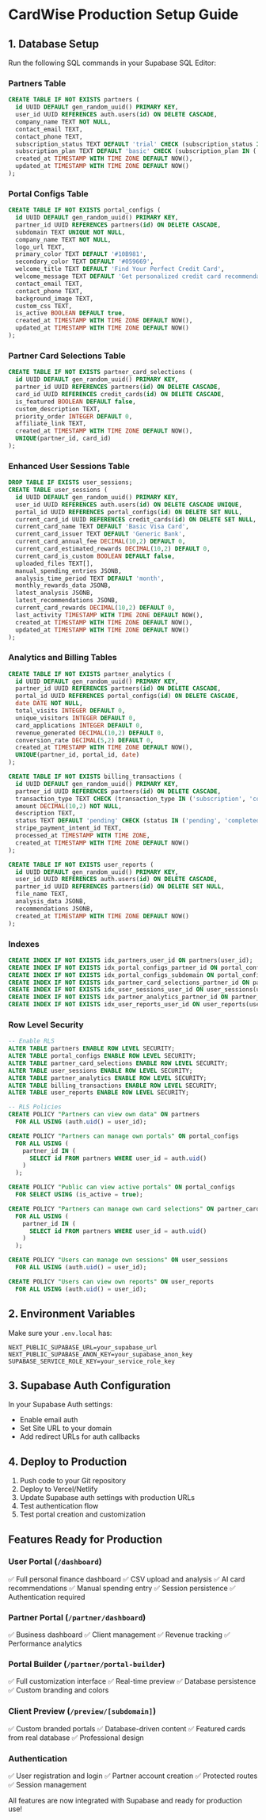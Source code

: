 # CardWise Production Setup Guide

## 1. Database Setup

Run the following SQL commands in your Supabase SQL Editor:

### Partners Table
```sql
CREATE TABLE IF NOT EXISTS partners (
  id UUID DEFAULT gen_random_uuid() PRIMARY KEY,
  user_id UUID REFERENCES auth.users(id) ON DELETE CASCADE,
  company_name TEXT NOT NULL,
  contact_email TEXT,
  contact_phone TEXT,
  subscription_status TEXT DEFAULT 'trial' CHECK (subscription_status IN ('trial', 'active', 'cancelled', 'past_due')),
  subscription_plan TEXT DEFAULT 'basic' CHECK (subscription_plan IN ('basic', 'premium', 'enterprise')),
  created_at TIMESTAMP WITH TIME ZONE DEFAULT NOW(),
  updated_at TIMESTAMP WITH TIME ZONE DEFAULT NOW()
);
```

### Portal Configs Table
```sql
CREATE TABLE IF NOT EXISTS portal_configs (
  id UUID DEFAULT gen_random_uuid() PRIMARY KEY,
  partner_id UUID REFERENCES partners(id) ON DELETE CASCADE,
  subdomain TEXT UNIQUE NOT NULL,
  company_name TEXT NOT NULL,
  logo_url TEXT,
  primary_color TEXT DEFAULT '#10B981',
  secondary_color TEXT DEFAULT '#059669',
  welcome_title TEXT DEFAULT 'Find Your Perfect Credit Card',
  welcome_message TEXT DEFAULT 'Get personalized credit card recommendations tailored to your spending habits and financial goals.',
  contact_email TEXT,
  contact_phone TEXT,
  background_image TEXT,
  custom_css TEXT,
  is_active BOOLEAN DEFAULT true,
  created_at TIMESTAMP WITH TIME ZONE DEFAULT NOW(),
  updated_at TIMESTAMP WITH TIME ZONE DEFAULT NOW()
);
```

### Partner Card Selections Table
```sql
CREATE TABLE IF NOT EXISTS partner_card_selections (
  id UUID DEFAULT gen_random_uuid() PRIMARY KEY,
  partner_id UUID REFERENCES partners(id) ON DELETE CASCADE,
  card_id UUID REFERENCES credit_cards(id) ON DELETE CASCADE,
  is_featured BOOLEAN DEFAULT false,
  custom_description TEXT,
  priority_order INTEGER DEFAULT 0,
  affiliate_link TEXT,
  created_at TIMESTAMP WITH TIME ZONE DEFAULT NOW(),
  UNIQUE(partner_id, card_id)
);
```

### Enhanced User Sessions Table
```sql
DROP TABLE IF EXISTS user_sessions;
CREATE TABLE user_sessions (
  id UUID DEFAULT gen_random_uuid() PRIMARY KEY,
  user_id UUID REFERENCES auth.users(id) ON DELETE CASCADE UNIQUE,
  portal_id UUID REFERENCES portal_configs(id) ON DELETE SET NULL,
  current_card_id UUID REFERENCES credit_cards(id) ON DELETE SET NULL,
  current_card_name TEXT DEFAULT 'Basic Visa Card',
  current_card_issuer TEXT DEFAULT 'Generic Bank',
  current_card_annual_fee DECIMAL(10,2) DEFAULT 0,
  current_card_estimated_rewards DECIMAL(10,2) DEFAULT 0,
  current_card_is_custom BOOLEAN DEFAULT false,
  uploaded_files TEXT[],
  manual_spending_entries JSONB,
  analysis_time_period TEXT DEFAULT 'month',
  monthly_rewards_data JSONB,
  latest_analysis JSONB,
  latest_recommendations JSONB,
  current_card_rewards DECIMAL(10,2) DEFAULT 0,
  last_activity TIMESTAMP WITH TIME ZONE DEFAULT NOW(),
  created_at TIMESTAMP WITH TIME ZONE DEFAULT NOW(),
  updated_at TIMESTAMP WITH TIME ZONE DEFAULT NOW()
);
```

### Analytics and Billing Tables
```sql
CREATE TABLE IF NOT EXISTS partner_analytics (
  id UUID DEFAULT gen_random_uuid() PRIMARY KEY,
  partner_id UUID REFERENCES partners(id) ON DELETE CASCADE,
  portal_id UUID REFERENCES portal_configs(id) ON DELETE CASCADE,
  date DATE NOT NULL,
  total_visits INTEGER DEFAULT 0,
  unique_visitors INTEGER DEFAULT 0,
  card_applications INTEGER DEFAULT 0,
  revenue_generated DECIMAL(10,2) DEFAULT 0,
  conversion_rate DECIMAL(5,2) DEFAULT 0,
  created_at TIMESTAMP WITH TIME ZONE DEFAULT NOW(),
  UNIQUE(partner_id, portal_id, date)
);

CREATE TABLE IF NOT EXISTS billing_transactions (
  id UUID DEFAULT gen_random_uuid() PRIMARY KEY,
  partner_id UUID REFERENCES partners(id) ON DELETE CASCADE,
  transaction_type TEXT CHECK (transaction_type IN ('subscription', 'commission', 'fee', 'refund')),
  amount DECIMAL(10,2) NOT NULL,
  description TEXT,
  status TEXT DEFAULT 'pending' CHECK (status IN ('pending', 'completed', 'failed', 'cancelled')),
  stripe_payment_intent_id TEXT,
  processed_at TIMESTAMP WITH TIME ZONE,
  created_at TIMESTAMP WITH TIME ZONE DEFAULT NOW()
);

CREATE TABLE IF NOT EXISTS user_reports (
  id UUID DEFAULT gen_random_uuid() PRIMARY KEY,
  user_id UUID REFERENCES auth.users(id) ON DELETE CASCADE,
  partner_id UUID REFERENCES partners(id) ON DELETE SET NULL,
  file_name TEXT,
  analysis_data JSONB,
  recommendations JSONB,
  created_at TIMESTAMP WITH TIME ZONE DEFAULT NOW()
);
```

### Indexes
```sql
CREATE INDEX IF NOT EXISTS idx_partners_user_id ON partners(user_id);
CREATE INDEX IF NOT EXISTS idx_portal_configs_partner_id ON portal_configs(partner_id);
CREATE INDEX IF NOT EXISTS idx_portal_configs_subdomain ON portal_configs(subdomain);
CREATE INDEX IF NOT EXISTS idx_partner_card_selections_partner_id ON partner_card_selections(partner_id);
CREATE INDEX IF NOT EXISTS idx_user_sessions_user_id ON user_sessions(user_id);
CREATE INDEX IF NOT EXISTS idx_partner_analytics_partner_id ON partner_analytics(partner_id);
CREATE INDEX IF NOT EXISTS idx_user_reports_user_id ON user_reports(user_id);
```

### Row Level Security
```sql
-- Enable RLS
ALTER TABLE partners ENABLE ROW LEVEL SECURITY;
ALTER TABLE portal_configs ENABLE ROW LEVEL SECURITY;
ALTER TABLE partner_card_selections ENABLE ROW LEVEL SECURITY;
ALTER TABLE user_sessions ENABLE ROW LEVEL SECURITY;
ALTER TABLE partner_analytics ENABLE ROW LEVEL SECURITY;
ALTER TABLE billing_transactions ENABLE ROW LEVEL SECURITY;
ALTER TABLE user_reports ENABLE ROW LEVEL SECURITY;

-- RLS Policies
CREATE POLICY "Partners can view own data" ON partners
  FOR ALL USING (auth.uid() = user_id);

CREATE POLICY "Partners can manage own portals" ON portal_configs
  FOR ALL USING (
    partner_id IN (
      SELECT id FROM partners WHERE user_id = auth.uid()
    )
  );

CREATE POLICY "Public can view active portals" ON portal_configs
  FOR SELECT USING (is_active = true);

CREATE POLICY "Partners can manage own card selections" ON partner_card_selections
  FOR ALL USING (
    partner_id IN (
      SELECT id FROM partners WHERE user_id = auth.uid()
    )
  );

CREATE POLICY "Users can manage own sessions" ON user_sessions
  FOR ALL USING (auth.uid() = user_id);

CREATE POLICY "Users can view own reports" ON user_reports
  FOR ALL USING (auth.uid() = user_id);
```

## 2. Environment Variables

Make sure your `.env.local` has:
```
NEXT_PUBLIC_SUPABASE_URL=your_supabase_url
NEXT_PUBLIC_SUPABASE_ANON_KEY=your_supabase_anon_key
SUPABASE_SERVICE_ROLE_KEY=your_service_role_key
```

## 3. Supabase Auth Configuration

In your Supabase Auth settings:
- Enable email auth
- Set Site URL to your domain
- Add redirect URLs for auth callbacks

## 4. Deploy to Production

1. Push code to your Git repository
2. Deploy to Vercel/Netlify
3. Update Supabase auth settings with production URLs
4. Test authentication flow
5. Test portal creation and customization

## Features Ready for Production

### User Portal (`/dashboard`)
✅ Full personal finance dashboard
✅ CSV upload and analysis
✅ AI card recommendations
✅ Manual spending entry
✅ Session persistence
✅ Authentication required

### Partner Portal (`/partner/dashboard`)
✅ Business dashboard
✅ Client management
✅ Revenue tracking
✅ Performance analytics

### Portal Builder (`/partner/portal-builder`)
✅ Full customization interface
✅ Real-time preview
✅ Database persistence
✅ Custom branding and colors

### Client Preview (`/preview/[subdomain]`)
✅ Custom branded portals
✅ Database-driven content
✅ Featured cards from real database
✅ Professional design

### Authentication
✅ User registration and login
✅ Partner account creation
✅ Protected routes
✅ Session management

All features are now integrated with Supabase and ready for production use! 
